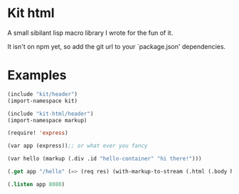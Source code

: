 # Kit html

A small sibilant lisp macro library I wrote for the fun of it.

It isn't on npm yet, so add the git url to your `package.json' dependencies.

# Examples

```lisp
(include "kit/header")
(import-namespace kit)

(include "kit-html/header")
(import-namespace markup)

(require! 'express)

(var app (express));; or what ever you fancy

(var hello (markup (.div .id "hello-container" "hi there!")))

(.get app "/hello" (=> (req res) (with-markup-to-stream (.html (.body hello)))))

(.listen app 8080)
```
